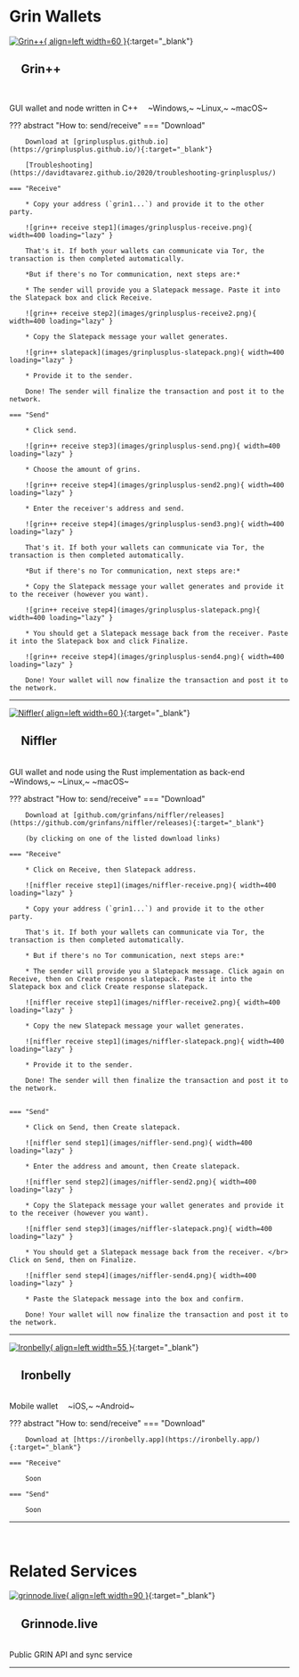 # Grin Wallets

[![Grin++](images/grinplusplus.png){ align=left width=60 }](https://grinplusplus.github.io/){:target="_blank"}

## &emsp;Grin++

</br>

GUI wallet and node written in C++ &emsp;~Windows,~ ~Linux,~ ~macOS~

??? abstract "How to: send/receive"
    === "Download"

        Download at [grinplusplus.github.io](https://grinplusplus.github.io/){:target="_blank"}

        [Troubleshooting](https://davidtavarez.github.io/2020/troubleshooting-grinplusplus/)

    === "Receive"

        * Copy your address (`grin1...`) and provide it to the other party.

        ![grin++ receive step1](images/grinplusplus-receive.png){ width=400 loading="lazy" }

        That's it. If both your wallets can communicate via Tor, the transaction is then completed automatically.

        *But if there's no Tor communication, next steps are:*

        * The sender will provide you a Slatepack message. Paste it into the Slatepack box and click Receive.

        ![grin++ receive step2](images/grinplusplus-receive2.png){ width=400 loading="lazy" }

        * Copy the Slatepack message your wallet generates.

        ![grin++ slatepack](images/grinplusplus-slatepack.png){ width=400 loading="lazy" }

        * Provide it to the sender.

        Done! The sender will finalize the transaction and post it to the network.

    === "Send"

        * Click send.

        ![grin++ receive step3](images/grinplusplus-send.png){ width=400 loading="lazy" }

        * Choose the amount of grins.

        ![grin++ receive step4](images/grinplusplus-send2.png){ width=400 loading="lazy" }

        * Enter the receiver's address and send.

        ![grin++ receive step4](images/grinplusplus-send3.png){ width=400 loading="lazy" }

        That's it. If both your wallets can communicate via Tor, the transaction is then completed automatically.

        *But if there's no Tor communication, next steps are:*

        * Copy the Slatepack message your wallet generates and provide it to the receiver (however you want).

        ![grin++ receive step4](images/grinplusplus-slatepack.png){ width=400 loading="lazy" }

        * You should get a Slatepack message back from the receiver. Paste it into the Slatepack box and click Finalize.

        ![grin++ receive step4](images/grinplusplus-send4.png){ width=400 loading="lazy" }

        Done! Your wallet will now finalize the transaction and post it to the network.

---

[![Niffler](images/niffler.png){ align=left width=60 }](https://github.com/grinfans/Niffler){:target="_blank"}

## &emsp;Niffler

</br>
GUI wallet and node using the Rust implementation as back-end &emsp;~Windows,~ ~Linux,~ ~macOS~

??? abstract "How to: send/receive"
    === "Download"

        Download at [github.com/grinfans/niffler/releases](https://github.com/grinfans/niffler/releases){:target="_blank"}

        (by clicking on one of the listed download links)

    === "Receive"

        * Click on Receive, then Slatepack address.

        ![niffler receive step1](images/niffler-receive.png){ width=400 loading="lazy" }

        * Copy your address (`grin1...`) and provide it to the other party.

        That's it. If both your wallets can communicate via Tor, the transaction is then completed automatically.

        * But if there's no Tor communication, next steps are:*

        * The sender will provide you a Slatepack message. Click again on Receive, then on Create response slatepack. Paste it into the Slatepack box and click Create response slatepack.

        ![niffler receive step1](images/niffler-receive2.png){ width=400 loading="lazy" }

        * Copy the new Slatepack message your wallet generates.

        ![niffler receive step1](images/niffler-slatepack.png){ width=400 loading="lazy" }

        * Provide it to the sender.

        Done! The sender will then finalize the transaction and post it to the network.


    === "Send"

        * Click on Send, then Create slatepack.

        ![niffler send step1](images/niffler-send.png){ width=400 loading="lazy" }

        * Enter the address and amount, then Create slatepack.

        ![niffler send step2](images/niffler-send2.png){ width=400 loading="lazy" }

        * Copy the Slatepack message your wallet generates and provide it to the receiver (however you want).

        ![niffler send step3](images/niffler-slatepack.png){ width=400 loading="lazy" }

        * You should get a Slatepack message back from the receiver. </br> Click on Send, then on Finalize.

        ![niffler send step4](images/niffler-send4.png){ width=400 loading="lazy" }

        * Paste the Slatepack message into the box and confirm.

        Done! Your wallet will now finalize the transaction and post it to the network.

---

[![Ironbelly](images/ironbelly.png){ align=left width=55 }](https://ironbelly.app){:target="_blank"}

## &emsp;Ironbelly

</br>
Mobile wallet &emsp;~iOS,~ ~Android~

??? abstract "How to: send/receive"
    === "Download"

        Download at [https://ironbelly.app](https://ironbelly.app/){:target="_blank"}

    === "Receive"

        Soon

    === "Send"

        Soon

---

</br>

# Related Services

[![grinnode.live](images/grinnode-live.png){ align=left width=90 }](https://grinnode.live/){:target="_blank"}

## &emsp;Grinnode.live

</br>
Public GRIN API and sync service

---
